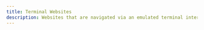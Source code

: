 ```yaml
---
title: Terminal Websites
description: Websites that are navigated via an emulated terminal interface
---
```

